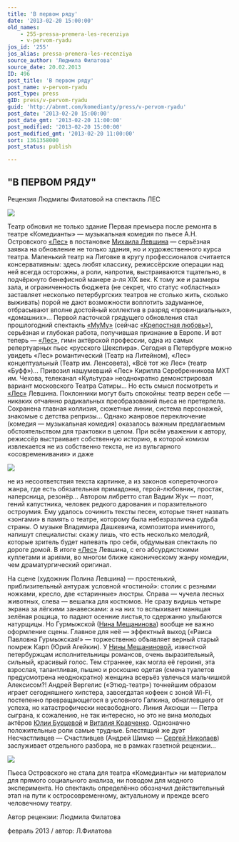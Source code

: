 ```yaml
---
title: 'В первом ряду'
date: '2013-02-20 15:00:00'
old_names:
    - 255-pressa-premera-les-recenziya
    - v-pervom-ryadu
jos_id: '255'
jos_alias: pressa-premera-les-recenziya
source_author: 'Людмила Филатова'
source_date: 20.02.2013
ID: 496
post_title: 'В первом ряду'
post_name: v-pervom-ryadu
post_type: press
gID: press/v-pervom-ryadu
guid: 'http://abnmt.com/komedianty/press/v-pervom-ryadu'
post_date: '2013-02-20 15:00:00'
post_date_gmt: '2013-02-20 11:00:00'
post_modified: '2013-02-20 15:00:00'
post_modified_gmt: '2013-02-20 11:00:00'
sort: 1361358000
post_status: publish

---
```


## "В ПЕРВОМ РЯДУ"
Рецензия Людмилы Филатовой на спектакль ЛЕС

[
![](../../performance/les/poster.jpg)
][0]

Театр обновил не только здание Первая премьера после ремонта в театре «Комедианты» — музыкальная комедия по пьесе А.Н. Островского [«Лес»][0] в постановке [Михаила Левшина][1] — серьёзная заявка на обновление не только здания, но и художественного курса театра. Маленький театр на Лиговке в кругу профессионалов считается консервативным: здесь любят классику, режиссёрские операции над ней всегда осторожны, а роли, напротив, выстраиваются тщательно, в подчёркнуто бенефисной манере а-ля ХIX век. К тому же и размеры зала, и ограниченность бюджета (не секрет, что статус «областных» заставляет несколько петербургских театров не столько жить, сколько выживать) порой не дают возможности воплотить задуманное, отбрасывают вполне достойный коллектив в разряд «провинциальных», «домашних»... Первой ласточкой грядущего обновления стал прошлогодний спектакль [«МуМу»][2] (сейчас [«Крепостная любовь»][2]), серьёзная и глубокая работа, получившая признание в Европе. И вот теперь — [«Лес»][0], гимн актёрской профессии, одна из самых репертуарных пьес «русского Шекспира». Сегодня в Петербурге можно увидеть «Лес» романтический (Театр на Литейном), «Лес» концептуальный (Театр им. Ленсовета), «Всё тот же Лес» (театр «Буфф»)... Привозил нашумевший «Лес» Кирилла Серебренникова МХТ им. Чехова, телеканал «Культура» неоднократно демонстрировал вариант московского Театра Сатиры... Но есть смысл посмотреть и [«Лес»][0] Левшина. Поклонники могут быть спокойны: театр верен себе — никаких отчаянно радикальных преобразований пьеса не претерпела. Сохранена главная коллизия, сюжетные линии, система персонажей, знакомые с детства репризы... Однако жанровое переключение (комедия — музыкальная комедия) оказалось важным предлагаемым обстоятельством для трактовки в целом. При всём уважении к автору, режиссёр выстраивает собственную историю, в которой комизм извлекается не из собственно текста, не из вульгарного «осовременивания» и даже

![](../vodevil-xxi-veka/image-01.jpg)

не из несоответствия текста картинке, а из законов «опереточного» жанра, где есть обязательная примадонна, герой-любовник, простак, наперсница, резонёр... Автором либретто стал Вадим Жук — поэт, гений капустника, человек редкого дарования и поразительного остроумия. Ему удалось сочинить тексты песен, которые тянет назвать «зонгами» в память о театре, которому была небезразлична судьба страны. О музыке Владимира Дашкевича, композитора именитого, напишут специалисты: скажу лишь, что есть несколько мелодий, которые зритель будет напевать про себя, обдумывая спектакль по дороге домой. В итоге [«Лес»][0] Левшина, с его абсурдистскими куплетами и ариями, во многом ближе каноническому жанру комедии, чем драматургический оригинал.

На сцене (художник Полина Левшина) — простенький, приблизительный антураж условной «гостиной»: столик с резными ножками, кресло, две «старинные» люстры. Справа — чучела лесных животных, слева — вешалка для костюмов. Не сразу видишь четыре экрана за лёгкими занавесками: а на них то вспыхивает манящая зелёная рощица, то падают осенние листья,то сдержанно улыбаются натурщицы. Но Гурмыжской ([Нина Мещанинова][3]) вообще не важно оформление сцены. Главное для неё — эффектный выход («Раиса Павловна Гурмыжская!» — торжественно объявляет верный старый помреж Карп (Юрий Агейкин). У [Нины Мещаниновой][3], известной петербуржцам исполнительницы романсов, очень выразительный, сильный, красивый голос. Тем страннее, как могла её героиня, эта взрослая, талантливая, пышно и роскошно одетая (смена туалетов предусмотрена неоднократно) женщина всерьёз увлечься мальчишкой Алексисом?! Андрей Вергелис («Этюд-театр») точнейшим образом играет сегодняшнего хипстера, завсегдатая кофеен с зоной Wi-Fi, постепенно превращающегося в условного Галкина, обнаглевшего от успеха, но катастрофически несвободного. Линия Аксюши — Петра сыграна, к сожалению, не так интересно, но это не вина молодых актёров [Юлии Бурцевой][4] и [Виталия Кравченко][5]. Однозначно положительные роли самые трудные. Блестящий же дуэт Несчастливцев — Счастливцев (Андрей Шимко — [Сергей Николаев][6]) заслуживает отдельного разбора, не в рамках газетной рецензии...

![](../pyotr-i-aksinya/image-01.jpg)

Пьеса Островского не стала для театра «Комедианты» ни материалом для прямого социального анализа, ни поводом для модного эксперимента. Но спектакль определённо обозначил действительный этап на пути к остросовременному, актуальному и прежде всего человечному театру.

Автор рецензии: Людмила Филатова

февраль 2013 / автор: Л.Филатова

[0]: ../../performance/les "Лес"
[1]: ../../person/mikhail-levshin "Михаил Левшин"
[2]: ../../performance/krepostnaya-lyubov-mumu "Крепостная любовь (Муму)"
[3]: ../../person/nina-meschaninova "Нина Мещанинова"
[4]: ../../person/yuliya-burtseva "Юлия Бурцева"
[5]: ../../person/vitalii-kravchenko "Виталий Кравченко"
[6]: ../../person/sergei-nikolaev "Сергей Николаев"